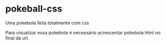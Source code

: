 # pokeball-css
Uma pokebola feita totalmente com css

Para visualizar essa pokebola é necessário acrescentar pokebola.html no final da url.
